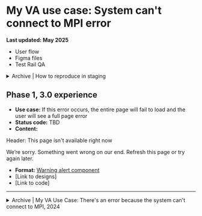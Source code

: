 # My VA use case: System can't connect to MPI error

**Last updated: May 2025**

- User flow
- Figma files
- Test Rail QA

<details><summary>Archive | How to reproduce in staging</summary>

- [How to reproduce in staging](https://github.com/department-of-veterans-affairs/va.gov-team/blob/master/products/identity-personalization/my-va/use-cases/system-cant-connect-to-MPI.md#how-to-reproduce)

</details>

## Phase 1, 3.0 experience
- **Use case:** If this error occurs, the entire page will fail to load and the user will see a full page error
- **Status code:** TBD
- **Content:**

Header: This page isn't available right now

We’re sorry. Something went wrong on our end. Refresh this page or try again later.	

- **Format:** [Warning alert component](https://design.va.gov/components/alert/#warning-alert)
- [Link to designs]
- [Link to code]

---

<details><summary>Archive | My VA Use Case: There's an error because the system can't connect to MPI, 2024</summary>

# My VA Use Case: There's an error because the system can't connect to MPI

For users who sign in and the main user call fails, they will see an error for the entire page.

## UX
- If this error occurs, the entire page will fail to load and the user will see a full page error that says "We're sorry. Something went wrong on our end. Please refresh this page or try again later."
- [Desktop mockup](https://www.figma.com/file/15yOY4VEzitxm5tRMDiAzz/My-VA?type=design&node-id=0%3A128&mode=design&t=qbn63trCAjh7M4BK-1)
- [Mobile mockup](https://www.figma.com/file/15yOY4VEzitxm5tRMDiAzz/My-VA?type=design&node-id=0%3A782&mode=design&t=qbn63trCAjh7M4BK-1)

## How to reproduce
- In order to reproduce this error, log into VA.gov or staging.va.gov with any user.
- In your browser, go to the Developer Tools menu, go to the Network tab and right click on the api. Select `Block Request Url` and then reload the page.
- Be sure to remove that block after testing.
- [See more details about blocking specific network requests here.](https://github.com/department-of-veterans-affairs/va.gov-team-sensitive/blob/master/products/identity-personalization/profile/profile_errors.md#appendix-blocking-specific-network-requests)

</details>
